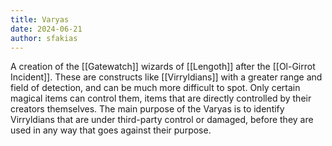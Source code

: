 ```yaml
---
title: Varyas
date: 2024-06-21
author: sfakias
---
```


A creation of the [[Gatewatch]] wizards of [[Lengoth]] after the [[Ol-Girrot Incident]]. These are constructs like [[Virryldians]] with a greater range and field of detection, and can be much more difficult to spot. Only certain magical items can control them, items that are directly controlled by their creators themselves. The main purpose of the Varyas is to identify Virryldians that are under third-party control or damaged, before they are used in any way that goes against their purpose.